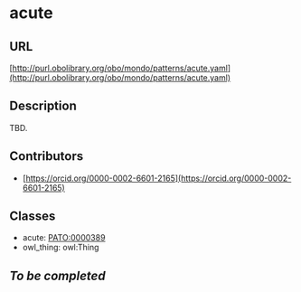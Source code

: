 # acute 
## URL 
[http://purl.obolibrary.org/obo/mondo/patterns/acute.yaml](http://purl.obolibrary.org/obo/mondo/patterns/acute.yaml)
## Description 
TBD.
## Contributors 
* [https://orcid.org/0000-0002-6601-2165](https://orcid.org/0000-0002-6601-2165) 
## Classes 
* acute: [PATO:0000389](http://purl.obolibrary.org/obo/PATO_0000389) 
* owl_thing: owl:Thing 
## _To be completed_